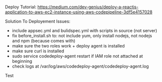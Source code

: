
Deploy Tutorial: https://medium.com/dev-genius/deploy-a-reactjs-application-to-aws-ec2-instance-using-aws-codepipeline-3df5e4157028

Solution To Deployement Issues:
- include appsec.yml and bulidspec.yml with scripts in source (not server)
- fix before_install.sh to: not include yum, only install nodejs, not nodejs and npm (because comes with)
- make sure the two roles work + deploy agent is installed
- make sure curl is installed
- sudo service codedeploy-agent restart if IAM role not attached at beginning
- check logs at /var/log/aws/codedeploy-agent/codedeploy-agent.log

Test